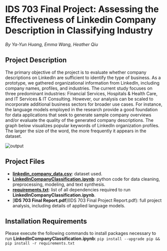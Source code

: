 # IDS 703 Final Project: Assessing the Effectiveness of Linkedin Company Description in Classifying Industry
*By Ya-Yun Huang, Emma Wang, Heather Qiu*

## Project Description

The primary objective of the project is to evaluate whether company descriptions on LinkedIn are sufficient to identify the type of business. As a prototype, we gathered organizational information from LinkedIn, including company names, profiles, and industries. The current study focuses on three predominant industries: Financial Services, Hospitals & Health Care, and IT Services & IT Consulting. However, our analysis can be scaled to incorporate additional business sectors for broader use cases. For instance, the language models employed in the research provide a good foundation for data applications that seek to generate sample company overviews and/or evaluate the quality of the generated company descriptions. The graph below visualizes popular keywords of LinkedIn organization profiles. The larger the size of the word, the more frequently it appears in the dataset.

![output](https://user-images.githubusercontent.com/105904149/210687903-040ad67a-8c92-4df7-99fd-106d90ad151d.png)

## Project Files
* [**linkedin_company_data.csv**](linkedin_company_data.csv): dataset used.
* [**LinkedInCompanyClassification.ipynb**](LinkedInCompanyClassification_synth.ipynb): python code for data cleaning, preprocessing, modeling, and text synthesis.  
* [**requirements.txt**](requirements.txt): list of all dependencies required to run **LinkedInCompanyClassification.ipynb**.  
* [**IDS 703 Final Report.pdf**](IDS 703 Final Project Report.pdf): full project analysis, including details of applied language models. 

## Installation Requirements
Please execute the following commands to install packages necessary to run **LinkedInCompanyClassification.ipynb**: 
```pip install --upgrade pip && pip install -r requirements.txt```
